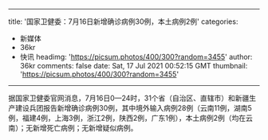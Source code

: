 
---
title: '国家卫健委：7月16日新增确诊病例30例，本土病例2例'
categories: 
 - 新媒体
 - 36kr
 - 快讯
headimg: 'https://picsum.photos/400/300?random=3455'
author: 36kr
comments: false
date: Sat, 17 Jul 2021 00:52:15 GMT
thumbnail: 'https://picsum.photos/400/300?random=3455'
---

<div>   
据国家卫健委官网消息，7月16日0—24时，31个省（自治区、直辖市）和新疆生产建设兵团报告新增确诊病例30例，其中境外输入病例28例（云南11例，湖南5例，福建4例，上海3例，浙江2例，陕西2例，广东1例），本土病例2例（均在云南）；无新增死亡病例；无新增疑似病例。  
</div>
            